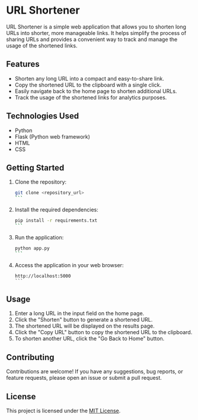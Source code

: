 # URL Shortener

URL Shortener is a simple web application that allows you to shorten long URLs into shorter, more manageable links. It helps simplify the process of sharing URLs and provides a convenient way to track and manage the usage of the shortened links.

## Features

- Shorten any long URL into a compact and easy-to-share link.
- Copy the shortened URL to the clipboard with a single click.
- Easily navigate back to the home page to shorten additional URLs.
- Track the usage of the shortened links for analytics purposes.

## Technologies Used

- Python
- Flask (Python web framework)
- HTML
- CSS

## Getting Started

1. Clone the repository:

   ````bash
   git clone <repository_url>
   ```

2. Install the required dependencies:

   ````bash
   pip install -r requirements.txt
   ```

3. Run the application:

   ````bash
   python app.py
   ```

4. Access the application in your web browser:

   ````
   http://localhost:5000
   ```

## Usage

1. Enter a long URL in the input field on the home page.
2. Click the "Shorten" button to generate a shortened URL.
3. The shortened URL will be displayed on the results page.
4. Click the "Copy URL" button to copy the shortened URL to the clipboard.
5. To shorten another URL, click the "Go Back to Home" button.

## Contributing

Contributions are welcome! If you have any suggestions, bug reports, or feature requests, please open an issue or submit a pull request.

## License

This project is licensed under the [MIT License](LICENSE).
